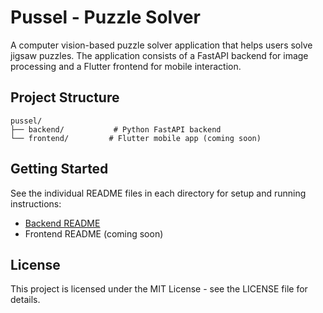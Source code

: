 # Pussel - Puzzle Solver

A computer vision-based puzzle solver application that helps users solve jigsaw puzzles. The application consists of a FastAPI backend for image processing and a Flutter frontend for mobile interaction.

## Project Structure

```
pussel/
├── backend/           # Python FastAPI backend
└── frontend/         # Flutter mobile app (coming soon)
```

## Getting Started

See the individual README files in each directory for setup and running instructions:

- [Backend README](backend/README.md)
- Frontend README (coming soon)

## License

This project is licensed under the MIT License - see the LICENSE file for details.
